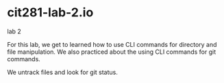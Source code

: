 # cit281-lab-2.io
lab 2

For this lab, we get to learned how to use CLI commands for directory and file manipulation. We also practiced about the using CLI commands for git commands. 

We untrack files and look for git status. 
